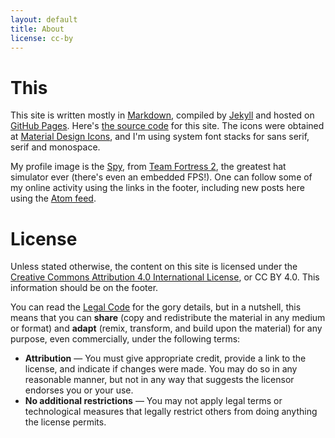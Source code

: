 ```yaml
---
layout: default
title: About
license: cc-by
---
```


# This

This site is written mostly in [Markdown](http://daringfireball.net/projects/markdown/), compiled by [Jekyll](https://jekyllrb.com/) and hosted on [GitHub Pages](https://pages.github.com/). Here's [the source code](https://github.com/hanjos/hanjos.github.io) for this site. The icons were obtained at [Material Design Icons](https://materialdesignicons.com/), and I'm using system font stacks for sans serif, serif and monospace.

My profile image is the [Spy](https://www.youtube.com/watch?v=OR4N5OhcY9s), from [Team Fortress 2](https://store.steampowered.com/app/440/Team_Fortress_2/), the greatest hat simulator ever (there's even an embedded FPS!). One can follow some of my online activity using the links in the footer, including new posts here using the [Atom feed](/feed.xml).

# License

Unless stated otherwise, the content on this site is licensed under the [Creative Commons Attribution 4.0 International License](https://creativecommons.org/licenses/by/4.0/), or CC BY 4.0. This information should be on the footer.

You can read the [Legal Code](https://creativecommons.org/licenses/by/4.0/legalcode) for the gory details, but in a nutshell, this means that you can **share** (copy and redistribute the material in any medium or format) and **adapt** (remix, transform, and build upon the material) for any purpose, even commercially, under the following terms:

* **Attribution** — You must give appropriate credit, provide a link to the license, and indicate if changes were made. You may do so in any reasonable manner, but not in any way that suggests the licensor endorses you or your use.
* **No additional restrictions** — You may not apply legal terms or technological measures that legally restrict others from doing anything the license permits.


